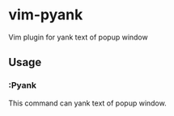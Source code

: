 # vim-pyank

Vim plugin for yank text of popup window

## Usage

### :Pyank

This command can yank text of popup window.
